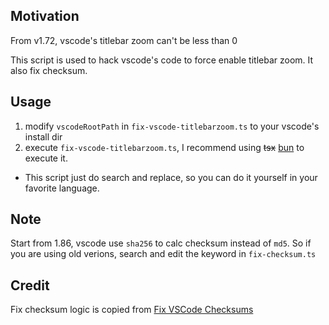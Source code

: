 ## Motivation

From v1.72, vscode's titlebar zoom can't be less than 0

This script is used to hack vscode's code to force enable titlebar zoom. It also fix checksum.

## Usage

1. modify `vscodeRootPath` in `fix-vscode-titlebarzoom.ts` to your vscode's install dir
2. execute `fix-vscode-titlebarzoom.ts`, I recommend using ~~tsx~~ [bun](https://bun.sh) to execute it.

* This script just do search and replace, so you can do it yourself in your favorite language.

## Note

Start from 1.86, vscode use `sha256` to calc checksum instead of `md5`. So if you are using old verions, search and edit the keyword in `fix-checksum.ts`

## Credit

Fix checksum logic is copied from
[Fix VSCode Checksums](https://marketplace.visualstudio.com/items?itemName=lehni.vscode-fix-checksums)
